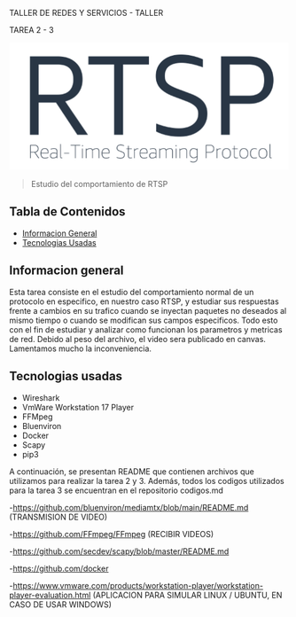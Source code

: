 TALLER DE REDES Y SERVICIOS - TALLER

TAREA 2 - 3

![RTSP Screenshot](./img/Monday11_81.png)

> Estudio del comportamiento de RTSP


## Tabla de Contenidos
* [Informacion General](#informacion-general)
* [Tecnologias Usadas](#tecnologias-usadas)




## Informacion general

Esta tarea consiste en el estudio del comportamiento normal de un protocolo en especifico, en nuestro caso RTSP, y estudiar sus respuestas frente a cambios en su trafico cuando se inyectan paquetes no deseados
al mismo tiempo o cuando se modifican sus campos especificos. Todo esto con el fin de estudiar  y analizar como funcionan los parametros y metricas de red. Debido al peso del archivo, el video sera publicado en canvas. Lamentamos mucho la inconveniencia.
<!-- You don't have to answer all the questions - just the ones relevant to your project. -->


## Tecnologias usadas
- Wireshark
- VmWare Workstation 17 Player
- FFMpeg
- Bluenviron
- Docker
- Scapy
- pip3

A continuación, se presentan README que contienen archivos que utilizamos para realizar la tarea 2 y 3. Además, todos los codigos utilizados para la tarea 3 se encuentran en el repositorio codigos.md

-https://github.com/bluenviron/mediamtx/blob/main/README.md (TRANSMISION DE VIDEO)

-https://github.com/FFmpeg/FFmpeg (RECIBIR VIDEOS)

-https://github.com/secdev/scapy/blob/master/README.md 

-https://github.com/docker

-https://www.vmware.com/products/workstation-player/workstation-player-evaluation.html (APLICACION PARA SIMULAR LINUX / UBUNTU, EN CASO DE USAR WINDOWS)










<!-- Optional -->
<!-- ## License -->
<!-- This project is open source and available under the [... License](). -->

<!-- You don't have to include all sections - just the one's relevant to your project -->



<!---
blobos1/blobos1 is a ✨ special ✨ repository because its `README.md` (this file) appears on your GitHub profile.
You can click the Preview link to take a look at your changes.
--->
